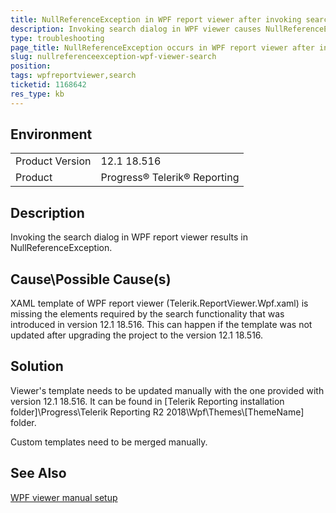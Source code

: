 ```yaml
---
title: NullReferenceException in WPF report viewer after invoking search dialog
description: Invoking search dialog in WPF viewer causes NullReferenceException
type: troubleshooting
page_title: NullReferenceException occurs in WPF report viewer after invoking search dialog
slug: nullreferenceexception-wpf-viewer-search
position: 
tags: wpfreportviewer,search
ticketid: 1168642
res_type: kb
---
```


## Environment
<table>
	<tr>
		<td>Product Version</td>
		<td>12.1 18.516</td>
	</tr>
	<tr>
		<td>Product</td>
		<td>Progress® Telerik® Reporting </td>
	</tr>
</table>


## Description

Invoking the search dialog in WPF report viewer results in NullReferenceException.

## Cause\Possible Cause(s)

XAML template of WPF report viewer (Telerik.ReportViewer.Wpf.xaml) is missing the elements required by the search functionality 
that was introduced in version 12.1 18.516. This can happen if the template was not updated after upgrading the project to the version 12.1 18.516.

## Solution

Viewer's template needs to be updated manually with the one provided with version 12.1 18.516. It can be found in
[Telerik Reporting installation folder]\Progress\Telerik Reporting R2 2018\Wpf\Themes\\[ThemeName] folder.

Custom templates need to be merged manually.

## See Also

[WPF viewer manual setup](https://docs.telerik.com/reporting/wpf-report-viewer-manual-setup)




